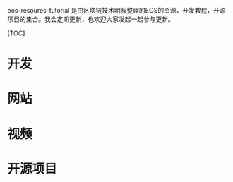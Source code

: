 eos-resoures-tutorial 是由区块链技术明叔整理的EOS的资源，开发教程，开源项目的集合。我会定期更新，也欢迎大家发起一起参与更新。


[TOC]


# 开发


# 网站


# 视频


# 开源项目
